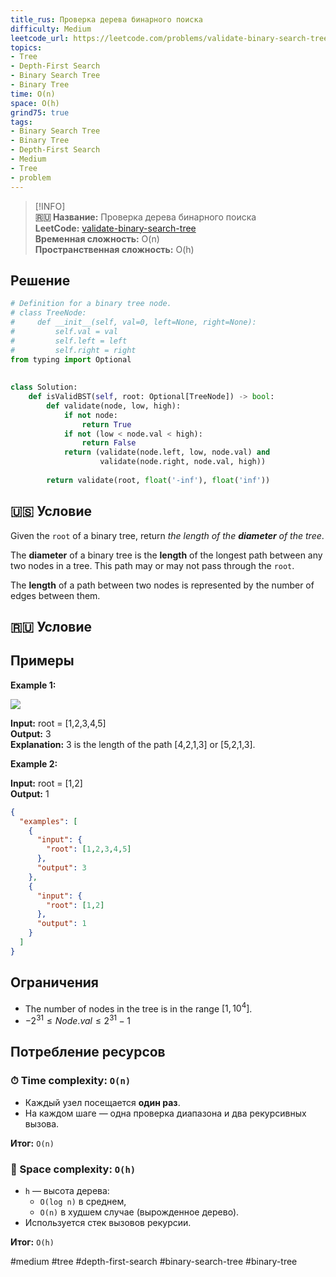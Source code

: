 ```yaml
---
title_rus: Проверка дерева бинарного поиска
difficulty: Medium
leetcode_url: https://leetcode.com/problems/validate-binary-search-tree/
topics:
- Tree
- Depth-First Search
- Binary Search Tree
- Binary Tree
time: O(n)
space: O(h)
grind75: true
tags:
- Binary Search Tree
- Binary Tree
- Depth-First Search
- Medium
- Tree
- problem
---
```


> [!INFO]  
> **🇷🇺 Название:** Проверка дерева бинарного поиска  
> **LeetCode:** [validate-binary-search-tree](https://leetcode.com/problems/validate-binary-search-tree/)  
> **Временная сложность:** O(n)  
> **Пространственная сложность:** O(h)  

## Решение

```python
# Definition for a binary tree node.  
# class TreeNode:  
#     def __init__(self, val=0, left=None, right=None):  
#         self.val = val  
#         self.left = left  
#         self.right = right  
from typing import Optional  
  
  
class Solution:  
    def isValidBST(self, root: Optional[TreeNode]) -> bool:  
        def validate(node, low, high):  
            if not node:  
                return True  
            if not (low < node.val < high):  
                return False  
            return (validate(node.left, low, node.val) and  
                    validate(node.right, node.val, high))  
  
        return validate(root, float('-inf'), float('inf'))
```

## 🇺🇸 Условие

Given the `root` of a binary tree, return _the length of the **diameter** of the tree_.

The **diameter** of a binary tree is the **length** of the longest path between any two nodes in a tree. This path may or may not pass through the `root`.

The **length** of a path between two nodes is represented by the number of edges between them.

## 🇷🇺 Условие

<!-- Место для вставки перевода на русском языке -->

## Примеры

**Example 1:**

![](https://assets.leetcode.com/uploads/2021/03/06/diamtree.jpg)

**Input:** root = [1,2,3,4,5]  
**Output:** 3  
**Explanation:** 3 is the length of the path [4,2,1,3] or [5,2,1,3].  

**Example 2:**

**Input:** root = [1,2]  
**Output:** 1  

```json
{
  "examples": [
    {
      "input": {
        "root": [1,2,3,4,5]
      },
      "output": 3
    },
    {
      "input": {
        "root": [1,2]
      },
      "output": 1
    }
  ]
}
```

## Ограничения

- The number of nodes in the tree is in the range $[1, 10^4]$.
- $-2^{31} \leq Node.val \leq 2^{31} - 1$

## Потребление ресурсов
### ⏱ Time complexity: `O(n)`

- Каждый узел посещается **один раз**.
- На каждом шаге — одна проверка диапазона и два рекурсивных вызова.

**Итог:** `O(n)`

### 🧠 Space complexity: `O(h)`

- `h` — высота дерева:
    - `O(log n)` в среднем,
    - `O(n)` в худшем случае (вырожденное дерево).
- Используется стек вызовов рекурсии.

**Итог:** `O(h)`

#medium #tree #depth-first-search #binary-search-tree #binary-tree
